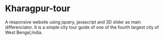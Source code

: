 # Kharagpur-tour
 A responsive website using jquery, javascript and 3D slider as main differenciator. It is a simple city tour guide of one of the fourth largest city of West Bengal,India.
